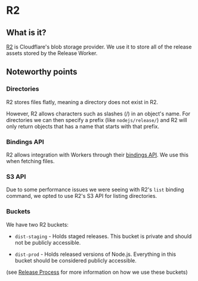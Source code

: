 # R2

## What is it?

[R2](https://developers.cloudflare.com/r2/) is Cloudflare's blob storage provider.
We use it to store all of the release assets stored by the Release Worker.

## Noteworthy points

### Directories

R2 stores files flatly, meaning a directory does not exist in R2.

However, R2 allows characters such as slashes (/) in an object's name.
For directories we can then specify a prefix (like `nodejs/release/`) and R2 will only return objects that has a name that starts with that prefix.

### Bindings API

R2 allows integration with Workers through their [bindings API](https://developers.cloudflare.com/r2/api/workers/workers-api-usage/).
We use this when fetching files.

### S3 API

Due to some performance issues we were seeing with R2's `list` binding command, we opted to use R2's S3 API for listing directories.

### Buckets

We have two R2 buckets:

- `dist-staging` - Holds staged releases. This bucket is private and should not be publicly accessible.

- `dist-prod` - Holds released versions of Node.js. Everything in this bucket should be considered publicly accessible.

(see [Release Process](./release-process.md) for more information on how we use these buckets)
